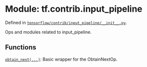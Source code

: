 <div itemscope itemtype="http://developers.google.com/ReferenceObject">
<meta itemprop="name" content="tf.contrib.input_pipeline" />
<meta itemprop="path" content="Stable" />
</div>

# Module: tf.contrib.input_pipeline



Defined in [`tensorflow/contrib/input_pipeline/__init__.py`](/code/stable/tensorflow/contrib/input_pipeline/__init__.py).

Ops and modules related to input_pipeline.


## Functions

[`obtain_next(...)`](../../tf/contrib/input_pipeline/obtain_next.md): Basic wrapper for the ObtainNextOp.

